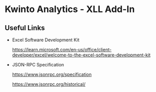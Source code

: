 # Kwinto Analytics - XLL Add-In

## Useful Links

- Excel Software Development Kit

  https://learn.microsoft.com/en-us/office/client-developer/excel/welcome-to-the-excel-software-development-kit

- JSON-RPC Specification

  https://www.jsonrpc.org/specification

  https://www.jsonrpc.org/historical/

